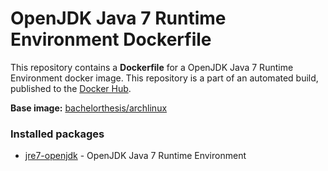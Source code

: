 # OpenJDK Java 7 Runtime Environment Dockerfile

This repository contains a **Dockerfile** for a OpenJDK Java 7 Runtime Environment docker image. This repository is a part of an automated build, published to the [Docker Hub][docker_hub_repository].

**Base image:** [bachelorthesis/archlinux][docker_hub_base_image]

[docker_hub_repository]: https://registry.hub.docker.com/u/bachelorthesis/java/
[docker_hub_base_image]: https://registry.hub.docker.com/u/bachelorthesis/archlinux/

### Installed packages

* [jre7-openjdk][jre7-openjdk] - OpenJDK Java 7 Runtime Environment

[jre7-openjdk]: https://www.archlinux.org/packages/extra/x86_64/jre7-openjdk/